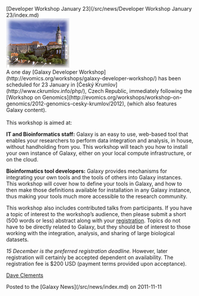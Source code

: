 <div class='newsItemHeader'>[Developer Workshop January 23](/src/news/Developer Workshop January 23/index.md)</div>
<div class='right'><a href='http://evomics.org/workshops/galaxy-developer-workshop/'><img src="/src/images/photos/CeskyKrumlov.jpg" alt="Galaxy Developer Workshop" /></a></div>
A one day [Galaxy Developer Workshop](http://evomics.org/workshops/galaxy-developer-workshop/) has been scheduled for 23 January in [Český Krumlov](http://www.ckrumlov.info/php/), Czech Republic, immediately following the [Workshop on Genomics](http://evomics.org/workshops/workshop-on-genomics/2012-genomics-cesky-krumlov/2012), (which also features Galaxy content).
<br /><br />
This workshop is aimed at:

 **IT and Bioinformatics staff:**
  Galaxy is an easy to use, web-based tool that enables your researchers to perform data integration and analysis, in house, without handholding from you.  This workshop will teach you how to install your own instance of Galaxy, either on your local compute infrastructure, or on the cloud.

 **Bioinformatics tool developers:**
  Galaxy provides mechanisms for integrating your own tools and the tools of others into Galaxy instances.  This workshop will cover how to define your tools in Galaxy, and how to then make those definitions available for installation in any Galaxy instance, thus making your tools much more accessible to the research community.

This workshop also includes contributed talks from participants.  If you have a topic of interest to the workshop’s audience, then please submit a short (500 words or less) abstract along with your [registration](http://evomics.org/registration-form/galaxy-developer-workshop/).  Topics do not have to be directly related to Galaxy, but they should be of interest to those working with the integration, analysis, and sharing of large biological datasets.

*15 December is the preferred registration deadline.* However, later registration will certainly be accepted dependent on availability.  The registration fee is $200 USD (payment terms provided upon acceptance).

[Dave Clements](/src/people/dave-clements/index.md)
<div class='newsItemFooter'>Posted to the [Galaxy News](/src/news/index.md) on 2011-11-11</div>

